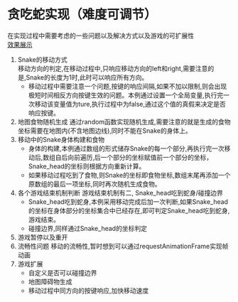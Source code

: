 # 贪吃蛇实现（难度可调节） 
在实现过程中需要考虑的一些问题以及解决方式以及游戏的可扩展性  
[效果展示](https://htmlpreview.github.io/?https://github.com/L-WJ1995/Snake/blob/master/%E8%B4%AA%E5%90%83%E8%9B%87.html)  
1. Snake的移动方式  
   移动方向的判定,在移动过程中,只响应移动方向的left和right,需要注意的是,Snake的长度为1时,此时可以响应所有方向。
   * 移动过程中需要注意一个问题,按键的响应间隔,如果不加以限制,则会出现极短时间相反方向按键生效的问题。本例通过设置一个全局变量,执行完一次移动该变量值为ture,执行过程中为false,通过这个值的真假来决定是否响应按键。  
2. 地图食物随机生成
   通过random函数实现随机生成,需要注意的就是生成的食物坐标需要在地图内(不含地图边线),同时不能在Snake的身体上。
3. 移动中的Snake身体构建和食物
   * 身体的构建,本例通过数组的形式储存Snake的每一个部分,再执行完一次移动后,数组自后向前遍历,后一个部分的坐标赋值前一个部分的坐标，Snake_head的坐标则根据方向重新计算。  
   * 如果移动过程吃到了食物,则Snake的坐标即食物坐标,数组末尾再添加一个原数组的最后一项坐标,同时再次随机生成食物。
4. 各个游戏结束机制判断
   游戏结束机制有二, Snake_head吃到蛇身/碰撞边界
   * Snake_head吃到蛇身,本例采用移动完成后加一次判断,如果Snake_head的坐标在身体部分的坐标集合中已经存在,即可判定Snake_head吃到蛇身,游戏结束。
   * 碰撞边界,同样通过Snake_head的坐标判定
5. 游戏暂停以及重开
6. 流畅性问题
   移动的流畅性,暂时想到可以通过requestAnimationFrame实现帧动画
7. 游戏扩展
   * 自定义是否可以碰撞边界
   * 地图障碍物生成
   * 移动过程中同方向的按键响应,加快移动速度
